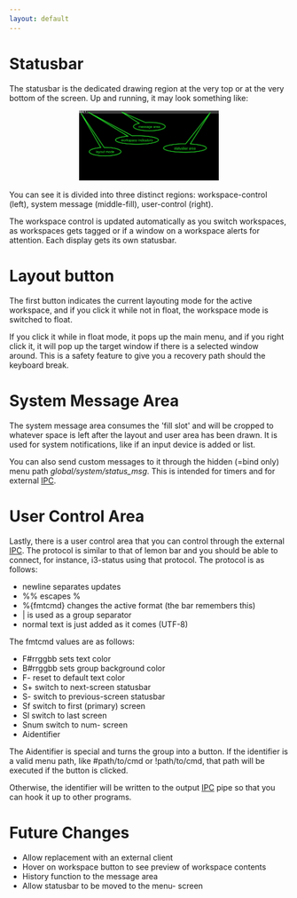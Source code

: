 ```yaml
---
layout: default
---
```

# Statusbar
The statusbar is the dedicated drawing region at the very top or at the
very bottom of the screen. Up and running, it may look something like:

<center><a href="images/iniitial.png">
	<img alt="menu UI" src="images/initial.png" style="width: 50%"/>
</a></center>

You can see it is divided into three distinct regions:
workspace-control (left), system message (middle-fill), user-control (right).

The workspace control is updated automatically as you switch workspaces,
as workspaces gets tagged or if a window on a workspace alerts for attention.
Each display gets its own statusbar.

# Layout button
The first button indicates the current layouting mode for the active workspace,
and if you click it while not in float, the workspace mode is switched to float.

If you click it while in float mode, it pops up the main menu, and if you right
click it, it will pop up the target window if there is a selected window
around. This is a safety feature to give you a recovery path should the
keyboard break.

# System Message Area
The system message area consumes the 'fill slot' and will be cropped to
whatever space is left after the layout and user area has been drawn. It is
used for system notifications, like if an input device is added or list.

You can also send custom messages to it through the hidden (=bind only) menu
path <i>global/system/status_msg</i>. This is intended for timers and for
external [IPC](ipc).

# User Control Area
Lastly, there is a user control area that you can control through the external
[IPC](ipc). The protocol is similar to that of lemon bar and you should be able
to connect, for instance, i3-status using that protocol. The protocol is as
follows:

- newline separates updates
- %% escapes %
- %{fmtcmd} changes the active format (the bar remembers this)
- | is used as a group separator
- normal text is just added as it comes (UTF-8)

The fmtcmd values are as follows:
- F#rrggbb sets text color
- B#rrggbb sets group background color
- F- reset to default text color
- S+ switch to next-screen statusbar
- S- switch to previous-screen statusbar
- Sf switch to first (primary) screen
- Sl switch to last screen
- Snum switch to num- screen
- Aidentifier

The Aidentifier is special and turns the group into a button.
If the identifier is a valid menu path, like #path/to/cmd or !path/to/cmd,
that path will be executed if the button is clicked.

Otherwise, the identifier will be written to the output [IPC](ipc) pipe so
that you can hook it up to other programs.

# Future Changes
- Allow replacement with an external client
- Hover on workspace button to see preview of workspace contents
- History function to the message area
- Allow statusbar to be moved to the menu- screen
